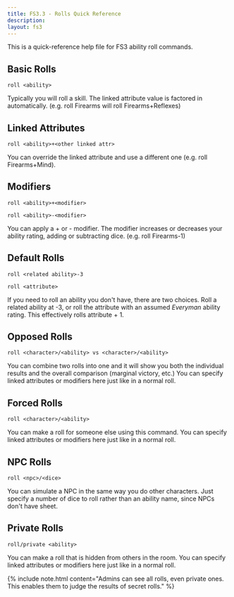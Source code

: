 ```yaml
---
title: FS3.3 - Rolls Quick Reference
description:
layout: fs3
---
```


This is a quick-reference help file for FS3 ability roll commands.

## Basic Rolls

`roll <ability>`

Typically you will roll a skill.  The linked attribute value is factored in automatically.  (e.g. roll Firearms will roll Firearms+Reflexes)

## Linked Attributes

`roll <ability>+<other linked attr>`

You can override the linked attribute and use a different one (e.g. roll Firearms+Mind).

## Modifiers

`roll <ability>+<modifier>`

`roll <ability>-<modifier>`

You can apply a + or - modifier.  The modifier increases or decreases your ability rating, adding or subtracting dice.  (e.g. roll Firearms-1)

## Default Rolls

`roll <related ability>-3`

`roll <attribute>`

If you need to roll an ability you don't have, there are two choices.  Roll a related ability at -3, or roll the attribute with an assumed *Everyman* ability rating.  This effectively rolls attribute + 1.

## Opposed Rolls

`roll <character>/<ability> vs <character>/<ability>`

You can combine two rolls into one and it will show you both the individual results and the overall comparison (marginal victory, etc.)  You can specify linked attributes or modifiers here just like in a normal roll.

## Forced Rolls

`roll <character>/<ability>`

You can make a roll for someone else using this command.  You can specify linked attributes or modifiers here just like in a normal roll.

## NPC Rolls

`roll <npc>/<dice>`

You can simulate a NPC in the same way you do other characters.  Just specify a number of dice to roll rather than an ability name, since NPCs don't have sheet.

## Private Rolls

`roll/private <ability>`

You can make a roll that is hidden from others in the room.   You can specify linked attributes or modifiers here just like in a normal roll.

{% include note.html content="Admins can see all rolls, even private ones.  This enables them to judge the results of secret rolls." %}



